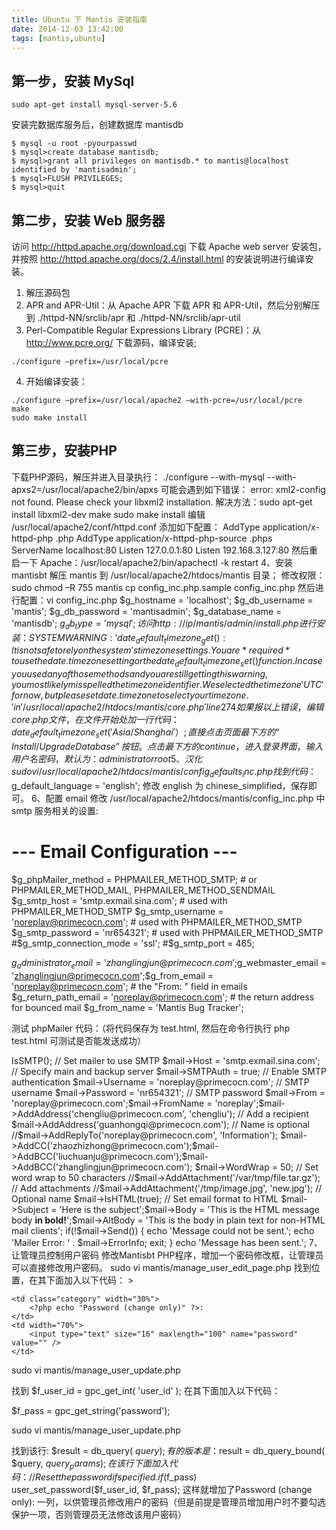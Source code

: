 ```yaml
---
title: Ubuntu 下 Mantis 安装指南
date: 2014-12-03 13:42:00
tags: [mantis,ubuntu]
---
```


## 第一步，安装 MySql
```
sudo apt-get install mysql-server-5.6
```
安装完数据库服务后，创建数据库 mantisdb
```
$ mysql -u root -pyourpasswd
$ mysql>create database mantisdb;
$ mysql>grant all privileges on mantisdb.* to mantis@localhost identified by 'mantisadmin';
$ mysql>FLUSH PRIVILEGES;
$ mysql>quit
```
## 第二步，安装 Web 服务器
访问 http://httpd.apache.org/download.cgi 下载 Apache web server 安装包，并按照 http://httpd.apache.org/docs/2.4/install.html 的安装说明进行编译安装。

1. 解压源码包
2. APR and APR-Util：从 Apache APR 下载 APR 和 APR-Util，然后分别解压到 ./httpd-NN/srclib/apr 和 ./httpd-NN/srclib/apr-util
3. Perl-Compatible Regular Expressions Library (PCRE)：从 http://www.pcre.org/ 下载源码，编译安装;
```
./configure –prefix=/usr/local/pcre
```
4. 开始编译安装：
```
./configure –prefix=/usr/local/apache2 –with-pcre=/usr/local/pcre
make
sudo make install
```
## 第三步，安装PHP
下载PHP源码，解压并进入目录执行：
./configure --with-mysql --with-apxs2=/usr/local/apache2/bin/apxs
可能会遇到如下错误：
error: xml2-config not found. Please check your libxml2 installation.
解决方法：sudo apt-get install libxml2-dev
make
sudo make install
编辑 /usr/local/apache2/conf/httpd.conf 添加如下配置：
AddType application/x-httpd-php .php
AddType application/x-httpd-php-source .phps
ServerName localhost:80
Listen 127.0.0.1:80
Listen 192.168.3.127:80
然后重启一下 Apache：/usr/local/apache2/bin/apachectl -k restart
4、安装 mantisbt
解压 mantis 到 /usr/local/apache2/htdocs/mantis 目录；
修改权限： sudo chmod –R 755 mantis
cp config_inc.php.sample config_inc.php
然后进行配置：vi config_inc.php
$g_hostname      = 'localhost';
$g_db_username   = 'mantis';
$g_db_password   = 'mantisadmin';
$g_database_name = 'mantisdb';
$g_db_type       = 'mysql';
访问 http://ip/mantis/admin/install.php 进行安装：
SYSTEM WARNING: 'date_default_timezone_get(): It is not safe to rely on the system's timezone settings. You are *required* to use the date.timezone setting or the date_default_timezone_set() function. In case you used any of those methods and you are still getting this warning, you most likely misspelled the timezone identifier. We selected the timezone 'UTC' for now, but please set date.timezone to select your timezone.' in '/usr/local/apache2/htdocs/mantis/core.php' line 274
如果报以上错误，编辑core.php文件，在文件开始处加一行代码：date_default_timezone_set('Asia/Shanghai'）;
直接点击页面最下方的“Install/Upgrade Database”按钮。
点击最下方的 continue，进入登录界面，输入用户名密码，默认为：
administrator root
5、汉化
sudo vi /usr/local/apache2/htdocs/mantis/config_defaults_inc.php
找到代码：$g_default_language                = 'english';
修改 english 为 chinese_simplified，保存即可。
6、配置 email
修改 /usr/local/apache2/htdocs/mantis/config_inc.php 中 smtp 服务相关的设置:

# --- Email Configuration ---
$g_phpMailer_method             = PHPMAILER_METHOD_SMTP; # or PHPMAILER_METHOD_MAIL, PHPMAILER_METHOD_SENDMAIL
$g_smtp_host                    = 'smtp.exmail.sina.com'; # used with PHPMAILER_METHOD_SMTP
$g_smtp_username                = 'noreplay@primecocn.com'; # used with PHPMAILER_METHOD_SMTP
$g_smtp_password                = 'nr654321'; # used with PHPMAILER_METHOD_SMTP
#$g_smtp_connection_mode                = 'ssl';
#$g_smtp_port                   = 465;

$g_administrator_email  = 'zhanglingjun@primecocn.com';$g_webmaster_email      = 'zhanglingjun@primecocn.com';$g_from_email           = 'noreplay@primecocn.com';     # the "From: " field in emails
$g_return_path_email    = 'noreplay@primecocn.com'; # the return address for bounced mail
$g_from_name                    = 'Mantis Bug Tracker';


测试 phpMailer 代码：（将代码保存为 test.html, 然后在命令行执行 php test.html 可测试是否能发送成功）

<?phprequire 'class.phpmailer.php';
$mail = new PHPMailer;
$mail->IsSMTP();                       // Set mailer to use SMTP
$mail->Host = 'smtp.exmail.sina.com';  // Specify main and backup server
$mail->SMTPAuth = true;                               // Enable SMTP authentication
$mail->Username = 'noreplay@primecocn.com';                            // SMTP username
$mail->Password = 'nr654321';                           // SMTP password

$mail->From = 'noreplay@primecocn.com';$mail->FromName = 'noreplay';$mail->AddAddress('chengliu@primecocn.com', 'chengliu');  // Add a recipient
$mail->AddAddress('guanhongqi@primecocn.com');               // Name is optional
//$mail->AddReplyTo('noreplay@primecocn.com', 'Information');
$mail->AddCC('zhaozhizhong@primecocn.com');$mail->AddBCC('liuchuanju@primecocn.com');$mail->AddBCC('zhanglingjun@primecocn.com');
$mail->WordWrap = 50;                                 // Set word wrap to 50 characters
//$mail->AddAttachment('/var/tmp/file.tar.gz');         // Add attachments
//$mail->AddAttachment('/tmp/image.jpg', 'new.jpg');    // Optional name
$mail->IsHTML(true);                                  // Set email format to HTML

$mail->Subject = 'Here is the subject';$mail->Body    = 'This is the HTML message body <b>in bold!</b>';$mail->AltBody = 'This is the body in plain text for non-HTML mail clients';
if(!$mail->Send()) {
   echo 'Message could not be sent.';
   echo 'Mailer Error: ' . $mail->ErrorInfo;
   exit;
}
echo 'Message has been sent.';

7、让管理员控制用户密码

修改Mantisbt PHP程序，增加一个密码修改框，让管理员可以直接修改用户密码。

sudo vi mantis/manage_user_edit_page.php
找到<!-- Email -->位置，在其下面加入以下代码：
<!-- Password -->
<tr <?php echo helper_alternate_class( 1 ) ?>>
    <td class="category" width="30%">
        <?php echo "Password (change only)" ?>:
    </td>
    <td width="70%">
        <input type="text" size="16" maxlength="100" name="password" value="" />
    </td>
</tr>

sudo vi mantis/manage_user_update.php

找到 $f_user_id = gpc_get_int( 'user_id' ); 在其下面加入以下代码：

$f_pass = gpc_get_string('password');

sudo vi mantis/manage_user_update.php

找到该行: $result = db_query( $query );
有的版本是：$result = db_query_bound( $query, $query_params );
在该行下面加入代码：
//Reset the password if specified.
 if ($f_pass) user_set_password($f_user_id, $f_pass);
这样就增加了Password (change only): 一列，以供管理员修改用户的密码（但是前提是管理员增加用户时不要勾选保护一项，否则管理员无法修改该用户密码）

